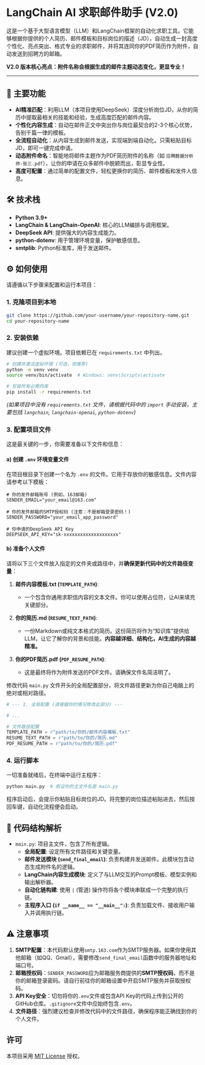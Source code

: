# LangChain AI 求职邮件助手 (V2.0)

[](https://www.python.org/)
[](https://opensource.org/licenses/MIT)

这是一个基于大型语言模型（LLM）和LangChain框架的自动化求职工具。它能够根据你提供的个人简历、邮件模板和目标岗位的描述（JD），自动生成一封高度个性化、亮点突出、格式专业的求职邮件，并将其连同你的PDF简历作为附件，自动发送到招聘方的邮箱。

**V2.0 版本核心亮点：附件名称会根据生成的邮件主题动态变化，更显专业！**

-----

## 🚀 主要功能

  * **AI精准匹配**：利用LLM（本项目使用DeepSeek）深度分析岗位JD，从你的简历中提取最相关的技能和经验，生成高度匹配的邮件内容。
  * **个性化内容生成**：自动在邮件正文中突出你与岗位最契合的2-3个核心优势，告别千篇一律的模板。
  * **全流程自动化**：从内容生成到邮件发送，实现端到端自动化。只需粘贴目标JD，即可一键完成申请。
  * **动态附件命名**：智能地将邮件主题作为PDF简历附件的名称（如 `应聘数据分析师-张三.pdf`），让你的申请在众多邮件中脱颖而出，彰显专业性。
  * **高度可配置**：通过简单的配置文件，轻松更换你的简历、邮件模板和发件人信息。

## 🛠️ 技术栈

  * **Python 3.9+**
  * **LangChain & LangChain-OpenAI**: 核心的LLM编排与调用框架。
  * **DeepSeek API**: 提供强大的内容生成能力。
  * **python-dotenv**: 用于管理环境变量，保护敏感信息。
  * **smtplib**: Python标准库，用于发送邮件。

## ⚙️ 如何使用

请遵循以下步骤来配置和运行本项目：

### 1\. 克隆项目到本地

```bash
git clone https://github.com/your-username/your-repository-name.git
cd your-repository-name
```

### 2\. 安装依赖

建议创建一个虚拟环境。项目依赖已在 `requirements.txt` 中列出。

```bash
# 创建并激活虚拟环境 (可选，但推荐)
python -m venv venv
source venv/bin/activate  # Windows: venv\Scripts\activate

# 安装所有必需的库
pip install -r requirements.txt
```

*(如果项目中没有 `requirements.txt` 文件，请根据代码中的 `import` 手动安装，主要包括 `langchain`, `langchain-openai`, `python-dotenv`)*

### 3\. 配置项目文件

这是最关键的一步，你需要准备以下文件和信息：

#### a) 创建 `.env` 环境变量文件

在项目根目录下创建一个名为 `.env` 的文件。它用于存放你的敏感信息。文件内容请参考以下模板：

```env
# 你的发件邮箱账号 (例如，163邮箱)
SENDER_EMAIL="your_email@163.com"

# 你的发件邮箱的SMTP授权码 (注意：不是邮箱登录密码！)
SENDER_PASSWORD="your_email_app_password"

# 你申请的DeepSeek API Key
DEEPSEEK_API_KEY="sk-xxxxxxxxxxxxxxxxxxxx"
```

#### b) 准备个人文件

请将以下三个文件放入指定的文件夹或路径中，并**确保更新代码中的文件路径变量**：

1.  **邮件内容模板.txt (`TEMPLATE_PATH`)**:

      * 一个包含你通用求职信内容的文本文件。你可以使用占位符，让AI来填充关键部分。

2.  **你的简历.md (`RESUME_TEXT_PATH`)**:

      * 一份Markdown或纯文本格式的简历。这份简历将作为“知识库”提供给LLM，让它了解你的背景和技能。**内容越详细、结构化，AI生成的内容越精准。**

3.  **你的PDF简历.pdf (`PDF_RESUME_PATH`)**:

      * 这是最终将作为附件发送的PDF文件。请确保文件名简洁明了。

修改代码 `main.py` 文件开头的全局配置部分，将文件路径更新为你自己电脑上的绝对或相对路径。

```python
# --- 1. 全局配置 (请根据你的情况修改此部分) ---

# ...

# 文件路径配置
TEMPLATE_PATH = r"path/to/你的/邮件内容模板.txt"
RESUME_TEXT_PATH = r"path/to/你的/简历.md" 
PDF_RESUME_PATH = r"path/to/你的/简历.pdf" 
```

### 4\. 运行脚本

一切准备就绪后，在终端中运行主程序：

```bash
python main.py  # 假设你的主文件名是 main.py
```

程序启动后，会提示你粘贴目标岗位的JD。将完整的岗位描述粘贴进去，然后按回车键，自动化流程便会启动。

## 📄 代码结构解析

  * `main.py`: 项目主文件，包含了所有逻辑。
      * **全局配置**: 设定所有文件路径和关键变量。
      * **邮件发送模块 (`send_final_email`)**: 负责构建并发送邮件。此模块包含动态生成附件名的逻辑。
      * **LangChain内容生成模块**: 定义了与LLM交互的Prompt模板、模型实例和输出解析器。
      * **自动化链构建**: 使用 `|` (管道) 操作符将各个模块串联成一个完整的执行链。
      * **主程序入口 (`if __name__ == "__main__":`)**: 负责加载文件、接收用户输入并调用执行链。

## ⚠️ 注意事项

1.  **SMTP配置**：本代码默认使用`smtp.163.com`作为SMTP服务器。如果你使用其他邮箱（如QQ、Gmail），需要修改`send_final_email`函数中的服务器地址和端口号。
2.  **邮箱授权码**：`SENDER_PASSWORD`应为邮箱服务商提供的**SMTP授权码**，而不是你的邮箱登录密码。请自行前往你的邮箱设置中开启SMTP服务并获取授权码。
3.  **API Key安全**：切勿将你的`.env`文件或包含API Key的代码上传到公开的GitHub仓库。`.gitignore`文件中应始终包含`.env`。
4.  **文件路径**：强烈建议检查并修改代码中的文件路径，确保程序能正确找到你的个人文件。

## 许可

本项目采用 [MIT License](https://www.google.com/search?q=LICENSE) 授权。